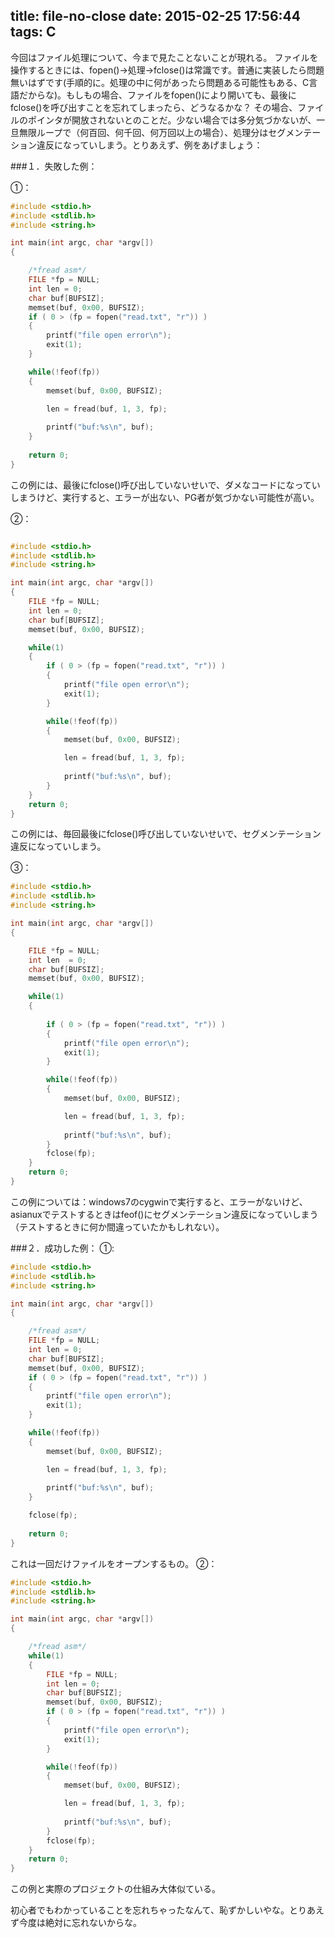title: file-no-close
date: 2015-02-25 17:56:44
tags: C
---

今回はファイル処理について、今まで見たことないことが現れる。
ファイルを操作するときには、fopen()->処理->fclose()は常識です。普通に実装したら問題無いはずです(手順的に。処理の中に何があったら問題ある可能性もある、C言語だからな)。もしもの場合、ファイルをfopen()により開いても、最後にfclose()を呼び出すことを忘れてしまったら、どうなるかな？
その場合、ファイルのポインタが開放されないとのことだ。少ない場合では多分気づかないが、一旦無限ループで（何百回、何千回、何万回以上の場合）、処理分はセグメンテーション違反になっていしまう。とりあえず、例をあげましょう：

###１．失敗した例：

①：
```C
#include <stdio.h>
#include <stdlib.h>
#include <string.h>

int main(int argc, char *argv[])
{

	/*fread asm*/
	FILE *fp = NULL;
	int len = 0;
	char buf[BUFSIZ];
	memset(buf, 0x00, BUFSIZ);
	if ( 0 > (fp = fopen("read.txt", "r")) )
	{
		printf("file open error\n");
		exit(1);
	}

	while(!feof(fp))
	{
		memset(buf, 0x00, BUFSIZ);

		len = fread(buf, 1, 3, fp);
		
		printf("buf:%s\n", buf);
	}
	
	return 0;
}
```

この例には、最後にfclose()呼び出していないせいで、ダメなコードになっていしまうけど、実行すると、エラーが出ない、PG者が気づかない可能性が高い。

②：

```C

#include <stdio.h>
#include <stdlib.h>
#include <string.h>

int main(int argc, char *argv[])
{
	FILE *fp = NULL;
	int len = 0;
	char buf[BUFSIZ];
	memset(buf, 0x00, BUFSIZ);

	while(1)
	{
		if ( 0 > (fp = fopen("read.txt", "r")) )
		{
			printf("file open error\n");
			exit(1);
		}

		while(!feof(fp))
		{
			memset(buf, 0x00, BUFSIZ);

			len = fread(buf, 1, 3, fp);
			
			printf("buf:%s\n", buf);
		}
	}
	return 0;
}
```

この例には、毎回最後にfclose()呼び出していないせいで、セグメンテーション違反になっていしまう。

③：

```C
#include <stdio.h>
#include <stdlib.h>
#include <string.h>

int main(int argc, char *argv[])
{

	FILE *fp = NULL;
	int len  = 0;
	char buf[BUFSIZ];
	memset(buf, 0x00, BUFSIZ);

	while(1)
	{
		
		if ( 0 > (fp = fopen("read.txt", "r")) )
		{
			printf("file open error\n");
			exit(1);
		}

		while(!feof(fp))
		{
			memset(buf, 0x00, BUFSIZ);

			len = fread(buf, 1, 3, fp);
			
			printf("buf:%s\n", buf);
		}
		fclose(fp);
	}
	return 0;
}
```

この例については：windows7のcygwinで実行すると、エラーがないけど、asianuxでテストするときはfeof()にセグメンテーション違反になっていしまう（テストするときに何か間違っていたかもしれない）。

###２．成功した例：
①:

```C
#include <stdio.h>
#include <stdlib.h>
#include <string.h>

int main(int argc, char *argv[])
{

	/*fread asm*/
	FILE *fp = NULL;
	int len = 0;
	char buf[BUFSIZ];
	memset(buf, 0x00, BUFSIZ);
	if ( 0 > (fp = fopen("read.txt", "r")) )
	{
		printf("file open error\n");
		exit(1);
	}

	while(!feof(fp))
	{
		memset(buf, 0x00, BUFSIZ);

		len = fread(buf, 1, 3, fp);
		
		printf("buf:%s\n", buf);
	}

	fclose(fp);
	
	return 0;
}
```

これは一回だけファイルをオープンするもの。
②：

```C
#include <stdio.h>
#include <stdlib.h>
#include <string.h>

int main(int argc, char *argv[])
{

	/*fread asm*/
	while(1)
	{
		FILE *fp = NULL;
		int len = 0;
		char buf[BUFSIZ];
		memset(buf, 0x00, BUFSIZ);
		if ( 0 > (fp = fopen("read.txt", "r")) )
		{
			printf("file open error\n");
			exit(1);
		}

		while(!feof(fp))
		{
			memset(buf, 0x00, BUFSIZ);

			len = fread(buf, 1, 3, fp);
			
			printf("buf:%s\n", buf);
		}
		fclose(fp);
	}
	return 0;
}
```

この例と実際のプロジェクトの仕組み大体似ている。


初心者でもわかっていることを忘れちゃったなんて、恥ずかしいやな。とりあえず今度は絶対に忘れないからな。